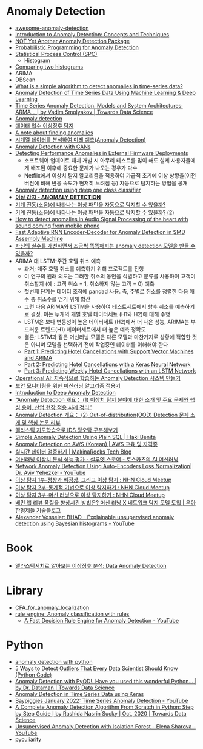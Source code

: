 Anomaly Detection
=================

* [awesome-anomaly-detection](https://github.com/hoya012/awesome-anomaly-detection)
* [Introduction to Anomaly Detection: Concepts and Techniques](https://iwringer.wordpress.com/2015/11/17/anomaly-detection-concepts-and-techniques/)
* [NOT Yet Another Anomaly Detection Package](https://www.getlytics.com/blog/post/check_out_anomalyzer)
* [Probabilistic Programming for Anomaly Detection](http://blog.fastforwardlabs.com/post/143792498983/probabilistic-programming-for-anomaly-detection)
* [Statistical Process Control (SPC)](https://www.moresteam.com/toolbox/statistical-process-control-spc.cfm)
  * [Histogram](https://www.moresteam.com/toolbox/histogram.cfm)
* [Comparing two histograms](http://stackoverflow.com/questions/6499491/comparing-two-histograms)
* ARIMA
* DBScan
* [What is a simple algorithm to detect anomalies in time-series data?](https://www.quora.com/What-is-a-simple-algorithm-to-detect-anomalies-in-time-series-data)
* [Anomaly Detection of Time Series Data Using Machine Learning & Deep Learning](https://www.xenonstack.com/blog/data-science/anomaly-detection-of-time-series-data-using-machine-learning-deep-learning)
* [Time Series Anomaly Detection. Models and System Architectures: ARMA… | by Vadim Smolyakov | Towards Data Science](https://towardsdatascience.com/time-series-anomaly-detection-b10fdb542974)
* [Anomaly detection](http://www.slideshare.net/ChulKim12/anomaly-detection-63382182)
* [데이터 입수 이상징후 탐지](http://readme.skplanet.com/?p=13557)
* [A note about finding anomalies](https://towardsdatascience.com/a-note-about-finding-anomalies-f9cedee38f0b)
* [시계열 데이터를 분석하여 미래 예측(Anomaly Detection)](https://www.popit.kr/%EC%8B%9C%EA%B3%84%EC%97%B4-%EB%8D%B0%EC%9D%B4%ED%84%B0%EB%A5%BC-%EB%B6%84%EC%84%9D%ED%95%98%EC%97%AC-%EB%AF%B8%EB%9E%98-%EC%98%88%EC%B8%A1-%ED%95%98%EA%B8%B0anomaly-detection/)
* [Anomaly Detection with GANs](https://www.slideshare.net/ssuser06e0c5/anomaly-detection-with-gans)
* [Detecting Performance Anomalies in External Firmware Deployments](https://medium.com/netflix-techblog/detecting-performance-anomalies-in-external-firmware-deployments-ed41b1bfcf46)
  * 소프트웨어 업데이트 패치 개발 시 아무리 테스트를 많이 해도 실제 사용자들에게 배포된 이후에 중요한 문제가 나오는 경우가 다수
  * Netflix에서 이상치 탐지 알고리즘을 적용하여 가급적 초기에 이상 상황을(이전 버전에 비해 반응 속도가 현저히 느려짐 등) 자동으로 탐지하는 방법을 공개
* [Anomaly detection using deep one class classifier](https://www.slideshare.net/ssuser06e0c5/anomaly-detection-using-deep-one-class-classifier)
* [**이상 감지 - ANOMALY DETECTION**](http://intothedata.com/02.scholar_category/anomaly_detection)
* [기계 진동(소음)에 나타나는 이상 패턴을 자동으로 탐지할 수 있을까?](https://inforience.net/2019/05/07/machine_vibration/)
* [기계 진동(소음)에 나타나는 이상 패턴을 자동으로 탐지할 수 있을까? (2)](https://inforience.net/2019/06/08/machine-vibration2)
* [How to detect anomalies in Audio Signal Processing of the heart with sound coming from mobile phone](https://medium.com/@luigi.bungaro/how-to-detect-anomalies-in-audio-signal-processing-of-the-heart-with-sound-coming-from-mobile-e034e8fd709b)
* [Fast Adaptive RNN Encoder-Decoder for Anomaly Detection in SMD Assembly Machine](https://github.com/YeongHyeon/FARED_for_Anomaly_Detection)
* [자신의 실수를 개선하면서 조금씩 똑똑해지는 anomaly detection 모델을 만들 수 있을까?](https://inforience.net/2019/06/22/interactive-anomaly-detection/)
* ARIMA 대 LSTM-주간 호텔 취소 예측
  * 과거; 매주 호텔 취소를 예측하기 위해 프로젝트를 진행
  * 이 연구의 원래 의도는 그러한 취소의 동인을 식별하고 분류를 사용하여 고객이 취소할지 (예 : 고객 취소 = 1, 취소하지 않는 고객 = 0) 예측
  * 첫번째 단계는 데이터 조작에 pandad 사용. 즉, 주별로 취소를 정렬한 다음 매주 총 취소수를 얻기 위해 합산
  * 그런 다음 ARIMA와 LSTM을 사용하여 테스트세트에서 향후 취소를 예측하기로 결정. 이는 두개의 개별 호텔 데이터세트 (H1와 H2)에 대해 수행
  * LSTM은 보다 변동성이 높은 데이터세트 (H2)에서 더 나은 성능, ARIMA는 부드러운 트렌드(H1) 데이터세트에서 더 높은 예측 정확도
  * 결론; LSTM과 같은 머신러닝 모델은 다른 모델과 마찬가지로 상황에 적합한 것은 아니며 모델을 선택하기 전에 작업중인 데이터를 이해해야 한다
  * [Part 1: Predicting Hotel Cancellations with Support Vector Machines and ARIMA](https://www.michael-grogan.com/hotel-cancellations/)
  * [Part 2: Predicting Hotel Cancellations with a Keras Neural Network](https://www.michael-grogan.com/hotel-cancellations-neuralnetwork/)
  * [Part 3: Predicting Weekly Hotel Cancellations with an LSTM Network](https://www.michael-grogan.com/hotel-cancellations-lstm/)
* [Operational AI: 지속적으로 학습하는 Anomaly Detection 시스템 만들기](https://deview.kr/2019/schedule/286)
* [보안 모니터링을 위한 머신러닝 알고리즘 적용기](https://engineering.linecorp.com/ko/blog/machine-learning-for-security-monitoring/)
* [Introduction to Deep Anomaly Detection](https://kh-kim.github.io/blog/2019/12/12/Deep-Anomaly-Detection.html)
* [“Anomaly Detection 개요： (1) 이상치 탐지 분야에 대한 소개 및 주요 문제와 핵심 용어, 산업 현장 적용 사례 정리”](http://research.sualab.com/introduction/review/2020/01/30/anomaly-detection-overview-1.html)
* [Anomaly Detection 개요： (2) Out-of-distribution(OOD) Detection 문제 소개 및 핵심 논문 리뷰](http://research.sualab.com/introduction/review/2020/02/20/anomaly-detection-overview-2.html)
* [엘라스틱 지도학습으로 IDS 정오탐 구분해보기](https://www.popit.kr/%EC%97%98%EB%9D%BC%EC%8A%A4%ED%8B%B1-%EC%A7%80%EB%8F%84%ED%95%99%EC%8A%B5%EC%9C%BC%EB%A1%9C-ids-%EC%A0%95%EC%98%A4%ED%83%90-%EA%B5%AC%EB%B6%84%ED%95%B4%EB%B3%B4%EA%B8%B0/)
* [Simple Anomaly Detection Using Plain SQL | Haki Benita](https://hakibenita.com/sql-anomaly-detection)
* [Anomaly Detection on AWS (Korean) | AWS 교육 및 자격증](https://www.aws.training/Details/Video?id=61180)
* [실시간 데이터 검증하기 | MakinaRocks Tech Blog](https://makinarocks.github.io/testing-data-in-online-env/)
* [머신러닝 이상치 분석 성능 평가 - 실루엣 스코어 - 로스카츠의 AI 머신러닝](https://losskatsu.github.io/machine-learning/silhouette-score/)
* [Network Anomaly Detection Using Auto-Encoders Loss Normalization| Dr. Aviv Yehezkel - YouTube](https://www.youtube.com/watch?v=PK93Vt1ms8g)
* [이상 탐지 1부-정상과 비정상, 그리고 이상 탐지 : NHN Cloud Meetup](https://meetup.nhncloud.com/posts/362)
* [이상 탐지 2부-통계적 기법으로 이상 탐지하기 : NHN Cloud Meetup](https://meetup.nhncloud.com/posts/366)
* [이상 탐지 3부-머신 러닝으로 이상 탐지하기 : NHN Cloud Meetup](https://meetup.nhncloud.com/posts/368)
* [배민 앱 리뷰 품질을 향상시킨 방법은? 머신 러닝 X 네트워크 탐지 모델 도입 | 우아한형제들 기술블로그](https://techblog.woowahan.com/11829/)
* [Alexander Vosseler: BHAD - Explainable unsupervised anomaly detection using Bayesian histograms - YouTube](https://www.youtube.com/watch?v=_8zfgPTD-d8)

# Book
* [엘라스틱서치로 알아보는 이상징후 분석: Data Anomaly Detection](https://play.google.com/store/books/details/강명훈_엘라스틱서치로_알아보는_이상징후_분석?id=eqjDDwAAQBAJ)

# Library
* [CFA_for_anomaly_localization](https://github.com/sungwool/cfa_for_anomaly_localization)
* [rule_engine: Anomaly classification with rules](https://github.com/jjthomas/rule_engine)
  * [A Fast Decision Rule Engine for Anomaly Detection - YouTube](https://www.youtube.com/watch?v=KSf3NoXONqI)

# Python
* [anomaly detection with python](https://speakerdeck.com/rosiebloxsom/anomaly-detection-with-python)
* [5 Ways to Detect Outliers That Every Data Scientist Should Know (Python Code)](https://towardsdatascience.com/5-ways-to-detect-outliers-that-every-data-scientist-should-know-python-code-70a54335a623)
* [Anomaly Detection with PyOD!. Have you used this wonderful Python… | by Dr. Dataman | Towards Data Science](https://towardsdatascience.com/anomaly-detection-with-pyod-b523fc47db9)
* [Anomaly Detection in Time Series Data using Keras](https://morioh.com/p/41c762032173)
* [Baypiggies January 2022: Time Series Anomaly Detection - YouTube](https://www.youtube.com/watch?v=I58aW_w1dwk)
* [A Complete Anomaly Detection Algorithm From Scratch in Python: Step by Step Guide | by Rashida Nasrin Sucky | Oct, 2020 | Towards Data Science](https://towardsdatascience.com/a-complete-anomaly-detection-algorithm-from-scratch-in-python-step-by-step-guide-e1daf870336e)
* [Unsupervised Anomaly Detection with Isolation Forest - Elena Sharova - YouTube](https://www.youtube.com/watch?v=5p8B2Ikcw-k)
* [pyculiarity](https://pypi.python.org/pypi/pyculiarity/0.0.2)
